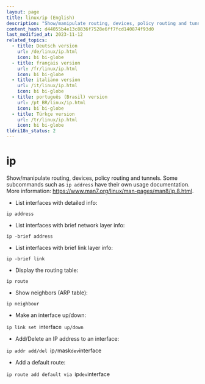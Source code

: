 ```yaml
---
layout: page
title: linux/ip (English)
description: "Show/manipulate routing, devices, policy routing and tunnels."
content_hash: d44055b4e13c8836f7528e6ff7fcd140874f93d0
last_modified_at: 2023-11-12
related_topics:
  - title: Deutsch version
    url: /de/linux/ip.html
    icon: bi bi-globe
  - title: français version
    url: /fr/linux/ip.html
    icon: bi bi-globe
  - title: italiano version
    url: /it/linux/ip.html
    icon: bi bi-globe
  - title: português (Brasil) version
    url: /pt_BR/linux/ip.html
    icon: bi bi-globe
  - title: Türkçe version
    url: /tr/linux/ip.html
    icon: bi bi-globe
tldri18n_status: 2
---
```

# ip

Show/manipulate routing, devices, policy routing and tunnels.
Some subcommands such as `ip address` have their own usage documentation.
More information: <https://www.man7.org/linux/man-pages/man8/ip.8.html>.

- List interfaces with detailed info:

`ip address`

- List interfaces with brief network layer info:

`ip -brief address`

- List interfaces with brief link layer info:

`ip -brief link`

- Display the routing table:

`ip route`

- Show neighbors (ARP table):

`ip neighbour`

- Make an interface up/down:

`ip link set `<span class="tldr-var badge badge-pill bg-dark-lm bg-white-dm text-white-lm text-dark-dm font-weight-bold">interface</span>` up/down`

- Add/Delete an IP address to an interface:

`ip addr add/del `<span class="tldr-var badge badge-pill bg-dark-lm bg-white-dm text-white-lm text-dark-dm font-weight-bold">ip</span>`/`<span class="tldr-var badge badge-pill bg-dark-lm bg-white-dm text-white-lm text-dark-dm font-weight-bold">mask</span>` dev `<span class="tldr-var badge badge-pill bg-dark-lm bg-white-dm text-white-lm text-dark-dm font-weight-bold">interface</span>

- Add a default route:

`ip route add default via `<span class="tldr-var badge badge-pill bg-dark-lm bg-white-dm text-white-lm text-dark-dm font-weight-bold">ip</span>` dev `<span class="tldr-var badge badge-pill bg-dark-lm bg-white-dm text-white-lm text-dark-dm font-weight-bold">interface</span>
